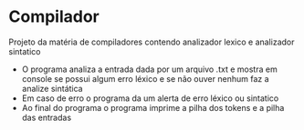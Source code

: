 # Compilador 

Projeto da matéria de compiladores contendo analizador lexico e analizador sintatico

- O programa analiza a entrada dada por um arquivo .txt e mostra em console se possui algum erro léxico e se não ouver nenhum faz a analize sintática
- Em caso de erro o programa da um alerta de erro léxico ou sintatico
- Ao final do programa o programa imprime a pilha dos tokens e a pilha das entradas

